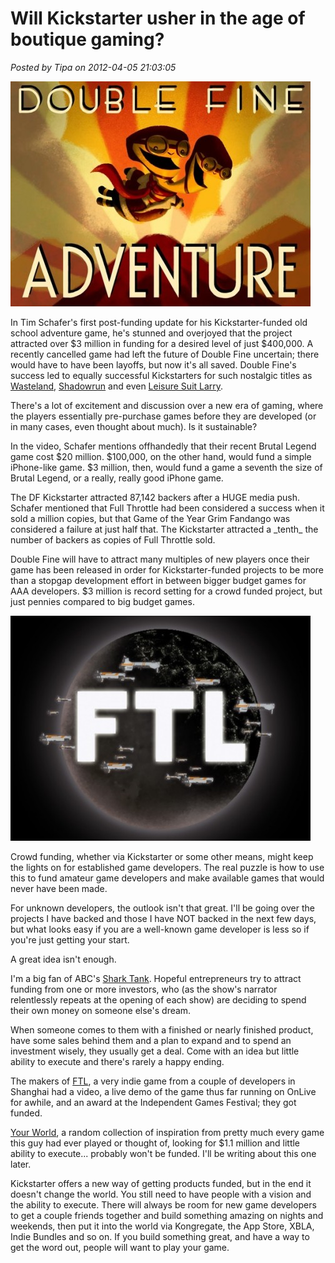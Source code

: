 # Will Kickstarter usher in the age of boutique gaming?

*Posted by Tipa on 2012-04-05 21:03:05*

[![](../uploads/2012/04/dfa-480x360.jpg "Double Fine Adventure")](../uploads/2012/04/dfa.jpg)

In Tim Schafer's first post-funding update for his Kickstarter-funded old school adventure game, he's stunned and overjoyed that the project attracted over $3 million in funding for a desired level of just $400,000. A recently cancelled game had left the future of Double Fine uncertain; there would have to have been layoffs, but now it's all saved. Double Fine's success led to equally successful Kickstarters for such nostalgic titles as [Wasteland](http://www.kickstarter.com/projects/inxile/wasteland-2), [Shadowrun](http://www.kickstarter.com/projects/1613260297/shadowrun-returns) and even [Leisure Suit Larry](http://www.kickstarter.com/projects/leisuresuitlarry/make-leisure-suit-larry-come-again).

There's a lot of excitement and discussion over a new era of gaming, where the players essentially pre-purchase games before they are developed (or in many cases, even thought about much). Is it sustainable?

In the video, Schafer mentions offhandedly that their recent Brutal Legend game cost $20 million. $100,000, on the other hand, would fund a simple iPhone-like game. $3 million, then, would fund a game a seventh the size of Brutal Legend, or a really, really good iPhone game.

The DF Kickstarter attracted 87,142 backers after a HUGE media push. Schafer mentioned that Full Throttle had been considered a success when it sold a million copies, but that Game of the Year Grim Fandango was considered a failure at just half that. The Kickstarter attracted a \_tenth\_ the number of backers as copies of Full Throttle sold.

Double Fine will have to attract many multiples of new players once their game has been released in order for Kickstarter-funded projects to be more than a stopgap development effort in between bigger budget games for AAA developers. $3 million is record setting for a crowd funded project, but just pennies compared to big budget games.

[![](../uploads/2012/04/ftl-480x360.jpg "Faster Than Light")](../uploads/2012/04/ftl.jpg)

Crowd funding, whether via Kickstarter or some other means, might keep the lights on for established game developers. The real puzzle is how to use this to fund amateur game developers and make available games that would never have been made.

For unknown developers, the outlook isn't that great. I'll be going over the projects I have backed and those I have NOT backed in the next few days, but what looks easy if you are a well-known game developer is less so if you're just getting your start.

A great idea isn't enough.

I'm a big fan of ABC's [Shark Tank](http://abc.go.com/shows/shark-tank). Hopeful entrepreneurs try to attract funding from one or more investors, who (as the show's narrator relentlessly repeats at the opening of each show) are deciding to spend their own money on someone else's dream.

When someone comes to them with a finished or nearly finished product, have some sales behind them and a plan to expand and to spend an investment wisely, they usually get a deal. Come with an idea but little ability to execute and there's rarely a happy ending.

The makers of [FTL](http://www.kickstarter.com/projects/64409699/ftl-faster-than-light), a very indie game from a couple of developers in Shanghai had a video, a live demo of the game thus far running on OnLive for awhile, and an award at the Independent Games Festival; they got funded.

[Your World](http://www.kickstarter.com/projects/120873716/your-world), a random collection of inspiration from pretty much every game this guy had ever played or thought of, looking for $1.1 million and little ability to execute... probably won't be funded. I'll be writing about this one later.

Kickstarter offers a new way of getting products funded, but in the end it doesn't change the world. You still need to have people with a vision and the ability to execute. There will always be room for new game developers to get a couple friends together and build something amazing on nights and weekends, then put it into the world via Kongregate, the App Store, XBLA, Indie Bundles and so on. If you build something great, and have a way to get the word out, people will want to play your game.

